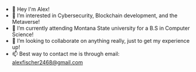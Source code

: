 - 👋 Hey I'm Alex!
- 👀 I’m interested in Cybersecurity, Blockchain development, and the Metaverse!
- 🌱 I’m currently attending Montana State university for a B.S in Computer Science!
- 💞️ I’m looking to collaborate on anything really, just to get my experience up!
- 📫 Best way to contact me is through email: alexfischer2468@gmail.com


